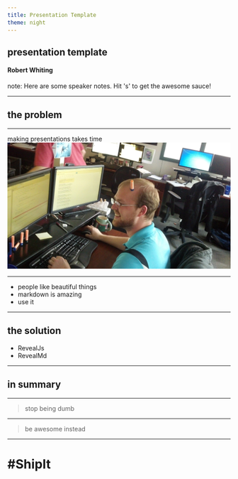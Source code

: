 ```yaml
---
title: Presentation Template
theme: night
---
```


<!-- .slide: data-background="./images/background.jpg" -->
## presentation template
#### Robert Whiting

note:
Here are some speaker notes. Hit 's' to get the awesome sauce!

---

## the problem

----

making presentations takes time
![image here](./images/under_fire.jpg)
<!-- .element height="500px" .element style="border: 0; background: None; box-shadow: None" -->

----

- people like beautiful things
- markdown is amazing
- use it

---

## the solution

- RevealJs
- RevealMd

---

## in summary

----

> stop being dumb

----

> be awesome instead

---

# #ShipIt
